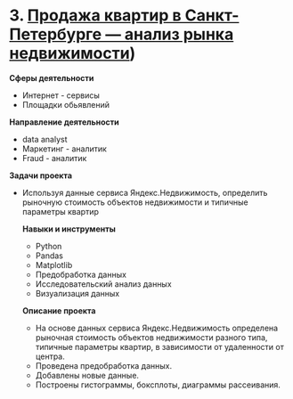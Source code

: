 # 3. [Продажа квартир в Санкт-Петербурге — анализ рынка недвижимости](https://github.com/GusevaAnna/Portfolio/blob/main/3/3.%20Продажа%20квартир%20в%20Санкт-Петербурге%20—%20анализ%20рынка%20недвижимости%20(я).ipynb))
   
   **Сферы деятельности**
   - Интернет - сервисы
   - Площадки обьявлений
     
   **Направление деятельности**
   - data analyst
   - Маркетинг - аналитик
   - Fraud - аналитик
     
   **Задачи проекта**
- Используя данные сервиса Яндекс.Недвижимость, определить рыночную стоимость объектов недвижимости и типичные параметры квартир

  **Навыки и инструменты**
  - Python
  - Pandas
  - Matplotlib
  - Предобработка данных
  - Исследовательский анализ данных
  - Визуализация данных
    

  **Описание проекта**
  
  - На основе данных сервиса Яндекс.Недвижимость определена рыночная стоимость объектов недвижимости разного типа, типичные параметры квартир, в зависимости от удаленности от центра.
  - Проведена предобработка данных.
  - Добавлены новые данные.
  - Построены гистограммы, боксплоты, диаграммы рассеивания.
